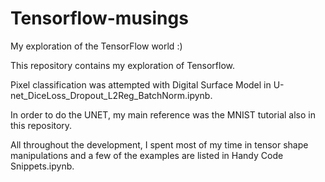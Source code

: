 # Tensorflow-musings
My exploration of the TensorFlow world :)



This repository contains my exploration of Tensorflow.

Pixel classification was attempted with Digital Surface Model in U-net_DiceLoss_Dropout_L2Reg_BatchNorm.ipynb.

In order to do the UNET, my main reference was the MNIST tutorial also in this repository.

All throughout the development, I spent most of my time in tensor shape manipulations and a few of the examples are listed in Handy Code Snippets.ipynb.
